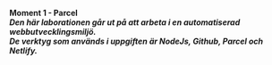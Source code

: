 **Moment 1 - Parcel**<br>
***Den här laborationen går ut på att arbeta i en automatiserad webbutvecklingsmiljö.<br>
De verktyg som används i uppgiften är NodeJs, Github, Parcel och Netlify.***
